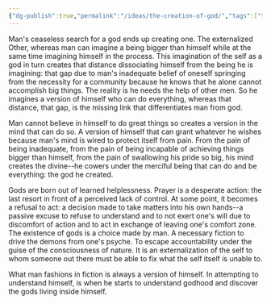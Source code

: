 ```yaml
---
{"dg-publish":true,"permalink":"/ideas/the-creation-of-god/","tags":["thoughs","ideas","divine"],"noteIcon":"2","created":"2024-09-22T06:59:17.952+08:00","updated":"2024-12-17T17:58:02.819+08:00"}
---
```


Man's ceaseless search for a god ends up creating one. The externalized Other, whereas man can imagine a being bigger than himself while at the same time imagining himself in the process. This imagination of the self as a god in turn creates that distance dissociating himself from the being he is imagining: that gap due to man's inadequate belief of oneself springing from the necessity for a community because he knows that he alone cannot accomplish big things. The reality is he needs the help of other men. So he imagines a version of himself who can do everything, whereas that distance, that gap, is the missing link that differentiates man from god.

Man cannot believe in himself to do great things so creates a version in the mind that can do so. A version of himself that can grant whatever he wishes because man's mind is wired to protect itself from pain. From the pain of being inadequate, from the pain of being incapable of achieving things bigger than himself, from the pain of swallowing his pride so big, his mind creates the divine--he cowers under the merciful being that can do and be everything: the god he created.

Gods are born out of learned helplessness. Prayer is a desperate action: the last resort in front of a perceived lack of control. At some point, it becomes a refusal to act: a decision made to take matters into his own hands--a passive excuse to refuse to understand and to not exert one's will due to discomfort of action and to act in exchange of leaving one's comfort zone. The existence of gods is a choice made by man. A necessary fiction to drive the demons from one's psyche. To escape accountability under the guise of the consciousness of nature. It is an externalization of the self to whom someone out there must be able to fix what the self itself is unable to.

What man fashions in fiction is always a version of himself. In attempting to understand himself, is when he starts to understand godhood and discover the gods living inside himself.